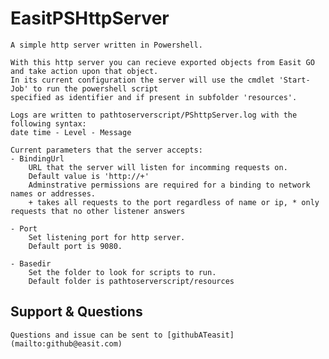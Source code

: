 # EasitPSHttpServer

    A simple http server written in Powershell.

    With this http server you can recieve exported objects from Easit GO and take action upon that object.
    In its current configuration the server will use the cmdlet 'Start-Job' to run the powershell script
    specified as identifier and if present in subfolder 'resources'.

    Logs are written to pathtoserverscript/PShttpServer.log with the following syntax:
    date time - Level - Message

    Current parameters that the server accepts:
    - BindingUrl
        URL that the server will listen for incomming requests on.
        Default value is 'http://+'
        Adminstrative permissions are required for a binding to network names or addresses.
        + takes all requests to the port regardless of name or ip, * only requests that no other listener answers

    - Port
        Set listening port for http server.
        Default port is 9080.
        
    - Basedir
        Set the folder to look for scripts to run.
        Default folder is pathtoserverscript/resources

## Support & Questions

    Questions and issue can be sent to [githubATeasit](mailto:github@easit.com)
